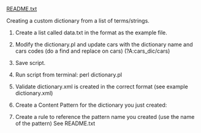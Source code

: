 
[README.txt](https://github.com/hovdb/custom_dictionary/files/7218033/README.txt)


Creating a custom dictionary from a list of terms/strings.


1. Create a list called data.txt in the format as the example file.


2. Modify the dictionary.pl and update cars with the dictionary name and cars codes (do a find and replace on cars) (?A:cars_dic/cars)


3. Save script.


4. Run script from terminal: perl dictionary.pl


5. Validate dictionary.xml is created in the correct format (see example dictionary.xml)


6. Create a Content Pattern for the dictionary you just created:



7. Create a rule to reference the pattern name you created (use the name of the pattern)  See README.txt
